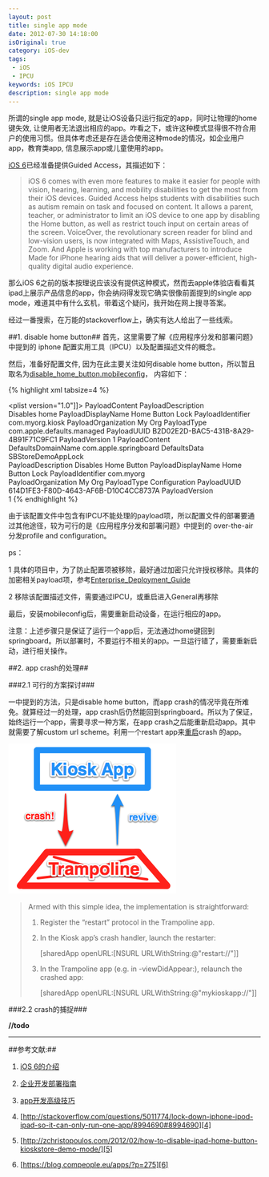 ```yaml
---
layout: post
title: single app mode
date: 2012-07-30 14:18:00
isOriginal: true
category: iOS-dev
tags:
 - iOS
 - IPCU
keywords: iOS IPCU
description: single app mode
---
```



所谓的single app mode, 就是让iOS设备只运行指定的app，同时让物理的home键失效, 让使用者无法退出相应的app。咋看之下，或许这种模式显得很不符合用户的使用习惯。但具体考虑还是存在适合使用这种mode的情况，如企业用户app，教育类app, 信息展示app或儿童使用的app。

[iOS 6][1]已经准备提供Guided Access，其描述如下：

>iOS 6 comes with even more features to make it easier for people with vision, hearing, learning, and mobility disabilities to get the most from their iOS devices. Guided Access helps students with disabilities such as autism remain on task and focused on content. It allows a parent, teacher, or administrator to limit an iOS device to one app by disabling the Home button, as well as restrict touch input on certain areas of the screen. VoiceOver, the revolutionary screen reader for blind and low-vision users, is now integrated with Maps, AssistiveTouch, and Zoom. And Apple is working with top manufacturers to introduce Made for iPhone hearing aids that will deliver a power-efficient, high-quality digital audio experience.

那么iOS 6之前的版本按理说应该没有提供这种模式，然而去apple体验店看看其ipad上展示产品信息的app，你会纳闷得发现它确实很像前面提到的single app mode，难道其中有什么玄机，带着这个疑问，我开始在网上搜寻答案。

经过一番搜索，在万能的stackoverflow上，确实有达人给出了一些线索。

##1. disable home button##
首先，这里需要了解《应用程序分发和部署问题》中提到的 iphone 配置实用工具（IPCU）以及配置描述文件的概念。

然后，准备好配置文件, 因为在此主要关注如何disable home button，所以暂且取名为[disable_home_button.mobileconfig][4]， 内容如下：

{% highlight xml tabsize=4 %}
<?xml version="1.0" encoding="UTF-8"?>
<!DOCTYPE plist PUBLIC "-//Apple//DTD PLIST 1.0//EN" "http://www.apple.com/DTDs/PropertyList-1.0.dtd">
<plist version="1.0"]]>
	<dict>
	    <key>PayloadContent</key>
		<array>
			<dict> 
				<key>PayloadDescription</key>            
				<string>Disables home</string>
				<key>PayloadDisplayName</key>
				<string>Home Button Lock</string>
				<key>PayloadIdentifier</key>
				<string>com.myorg.kiosk</string>
				<key>PayloadOrganization</key>
				<string>My Org</string>
				<key>PayloadType</key>  
				<string>com.apple.defaults.managed</string>
				<key>PayloadUUID</key>
				<string>B2D02E2D-BAC5-431B-8A29-4B91F71C9FC1</string>
				<key>PayloadVersion</key>
				<integer>1</integer>
				<key>PayloadContent</key>
				<array>
					<dict>                    
						<key>DefaultsDomainName</key>
						<string>com.apple.springboard</string>
						<key>DefaultsData</key>
						<dict>                    
							<key>SBStoreDemoAppLock</key>
							<true/>                    
						</dict>
					</dict>
				</array>
			</dict>
		</array>
		<key>PayloadDescription</key>
		<string>Disables Home Button</string>
		<key>PayloadDisplayName</key> 
		<string>Home Button Lock</string>
		<key>PayloadIdentifier</key>
		<string>com.myorg</string>    
		<key>PayloadOrganization</key>
		<string>My Org</string>
		<key>PayloadType</key>
		<string>Configuration</string>
		<key>PayloadUUID</key>  
		<string>614D1FE3-F80D-4643-AF6B-D10C4CC8737A</string>
		<key>PayloadVersion</key>    
		<integer>1</integer>
	</dict>
</plist>
{% endhighlight %}

由于该配置文件中包含有IPCU不能处理的payload项，所以配置文件的部署要通过其他途径，较为可行的是《应用程序分发和部署问题》中提到的 over-the-air 分发profile and configuration。

ps：

1 具体的项目中，为了防止配置项被移除，最好通过加密只允许授权移除。具体的加密相关payload项，参考[Enterprise_Deployment_Guide][2]

2 移除该配置描述文件，需要通过IPCU，或重启进入General再移除


最后，安装mobileconfig后，需要重新启动设备，在运行相应的app。

注意：上述步骤只是保证了运行一个app后，无法通过home键回到springboard。所以部署时，不要运行不相关的app。一旦运行错了，需要重新启动，进行相关操作。


##2. app crash的处理##

###2.1 可行的方案探讨###

一中提到的方法，只是disable home button，而app crash的情况毕竟在所难免。就算经过一的处理，app crash后仍然能回到springboard。所以为了保证，始终运行一个app，需要寻求一种方案，在app crash之后能重新启动app。其中就需要了解custom url scheme。利用一个restart app来[重启][3]crash 的app。

![alt illustration](/images/posts/single-app-mode.png "crash 处理概图")

>Armed with this simple idea, the implementation is straightforward:
>
>   1. Register the “restart” protocol in the Trampoline app.
>   2. In the Kiosk app’s crash handler, launch the restarter:
>
>		[sharedApp openURL:[NSURL URLWithString:@"restart://"]]
>   3. In the Trampoline app (e.g. in -viewDidAppear:), relaunch the crashed app:
>
>		[sharedApp openURL:[NSURL URLWithString:@"mykioskapp://"]]

###2.2 crash的捕捉###
   
**//todo**


*****

##参考文献:##

1) [iOS 6的介绍][1]

2) [企业开发部署指南][2]

3) [app开发高级技巧][3]

4) [http://stackoverflow.com/questions/5011774/lock-down-iphone-ipod-ipad-so-it-can-only-run-one-app/8994690#8994690][4]

5) [http://zchristopoulos.com/2012/02/how-to-disable-ipad-home-button-kioskstore-demo-mode/][5]

6) [https://blog.compeople.eu/apps/?p=275][6]


[1]: http://www.apple.com/ios/ios6/    "iOS 6"
[2]: http://manuals.info.apple.com/en_US/Enterprise_Deployment_Guide.pdf   "企业开发部署指南"
[3]: http://developer.apple.com/library/ios/#documentation/iphone/conceptual/iphoneosprogrammingguide/AdvancedAppTricks/AdvancedAppTricks.html#//apple_ref/doc/uid/TP40007072-CH7-SW50    "app开发高级技巧"
[4]: http://stackoverflow.com/questions/5011774/lock-down-iphone-ipod-ipad-so-it-can-only-run-one-app/8994690#8994690
[5]: http://zchristopoulos.com/2012/02/how-to-disable-ipad-home-button-kioskstore-demo-mode/
[6]: https://blog.compeople.eu/apps/?p=275

